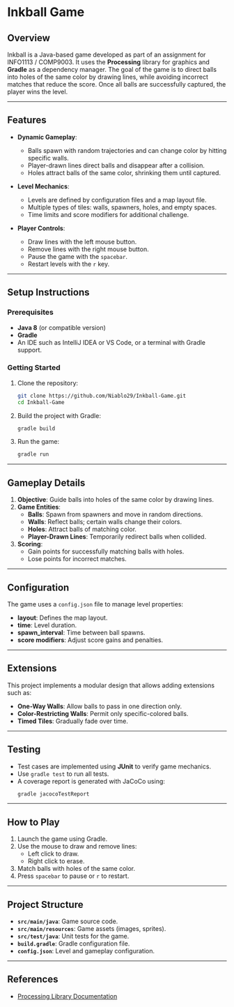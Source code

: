 # **Inkball Game**

## **Overview**
Inkball is a Java-based game developed as part of an assignment for INFO1113 / COMP9003. It uses the **Processing** library for graphics and **Gradle** as a dependency manager. The goal of the game is to direct balls into holes of the same color by drawing lines, while avoiding incorrect matches that reduce the score. Once all balls are successfully captured, the player wins the level.

---

## **Features**
- **Dynamic Gameplay**:
  - Balls spawn with random trajectories and can change color by hitting specific walls.
  - Player-drawn lines direct balls and disappear after a collision.
  - Holes attract balls of the same color, shrinking them until captured.

- **Level Mechanics**:
  - Levels are defined by configuration files and a map layout file.
  - Multiple types of tiles: walls, spawners, holes, and empty spaces.
  - Time limits and score modifiers for additional challenge.

- **Player Controls**:
  - Draw lines with the left mouse button.
  - Remove lines with the right mouse button.
  - Pause the game with the `spacebar`.
  - Restart levels with the `r` key.

---

## **Setup Instructions**

### **Prerequisites**
- **Java 8** (or compatible version)
- **Gradle**
- An IDE such as IntelliJ IDEA or VS Code, or a terminal with Gradle support.

### **Getting Started**
1. Clone the repository:
   ```bash
   git clone https://github.com/Niablo29/Inkball-Game.git
   cd Inkball-Game
   ```
2. Build the project with Gradle:
   ```bash
   gradle build
   ```
3. Run the game:
   ```bash
   gradle run
   ```

---

## **Gameplay Details**
1. **Objective**: Guide balls into holes of the same color by drawing lines.
2. **Game Entities**:
   - **Balls**: Spawn from spawners and move in random directions.
   - **Walls**: Reflect balls; certain walls change their colors.
   - **Holes**: Attract balls of matching color.
   - **Player-Drawn Lines**: Temporarily redirect balls when collided.
3. **Scoring**:
   - Gain points for successfully matching balls with holes.
   - Lose points for incorrect matches.

---

## **Configuration**
The game uses a `config.json` file to manage level properties:
- **layout**: Defines the map layout.
- **time**: Level duration.
- **spawn_interval**: Time between ball spawns.
- **score modifiers**: Adjust score gains and penalties.

---

## **Extensions**
This project implements a modular design that allows adding extensions such as:
- **One-Way Walls**: Allow balls to pass in one direction only.
- **Color-Restricting Walls**: Permit only specific-colored balls.
- **Timed Tiles**: Gradually fade over time.

---

## **Testing**
- Test cases are implemented using **JUnit** to verify game mechanics.
- Use `gradle test` to run all tests.
- A coverage report is generated with JaCoCo using:
  ```bash
  gradle jacocoTestReport
  ```

---

## **How to Play**
1. Launch the game using Gradle.
2. Use the mouse to draw and remove lines:
   - Left click to draw.
   - Right click to erase.
3. Match balls with holes of the same color.
4. Press `spacebar` to pause or `r` to restart.

---

## **Project Structure**
- **`src/main/java`**: Game source code.
- **`src/main/resources`**: Game assets (images, sprites).
- **`src/test/java`**: Unit tests for the game.
- **`build.gradle`**: Gradle configuration file.
- **`config.json`**: Level and gameplay configuration.

---

## **References**
- [Processing Library Documentation](https://processing.github.io/processing-javadocs/core/)

